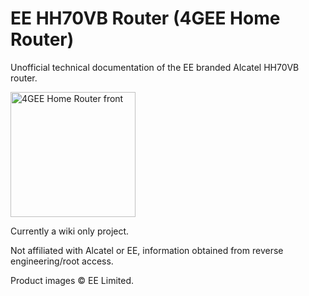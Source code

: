# EE HH70VB Router (4GEE Home Router)

Unofficial technical documentation of the EE branded Alcatel HH70VB router.

<img src="https://shop.ee.co.uk/medias/4gee-router-front-Format-960?context=bWFzdGVyfHJvb3R8Njc0NzV8aW1hZ2UvanBlZ3xzeXMtbWFzdGVyL3Jvb3QvaDdkL2g3Mi85MzY5NDY3OTQ0OTkwLzRnZWUtcm91dGVyLWZyb250X0Zvcm1hdC05NjB8Y2JlMGZkNGZiY2U5NWE4ZDNmNGIzYjc1MmZlZmVmNzAyNDYyYzdhMzg2NTJhNDIyY2MxYTM0NGY3MmNjYjQ1Zg" width="200" alt="4GEE Home Router front" style="display: inline-block;">

Currently a wiki only project.

Not affiliated with Alcatel or EE, information obtained from reverse engineering/root access.

Product images &copy; EE Limited.
